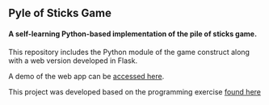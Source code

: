 Pyle of Sticks Game
--------------------------------------

#### A self-learning Python-based implementation of the pile of sticks game. 
This repository includes the Python module of the game construct along with a web version developed in Flask.

A demo of the web app can be [accessed here](https://jonathanhepp.pythonanywhere.com/sticks).

This project was developed based on the programming exercise [found here](http://nifty.stanford.edu/2014/laaksonen-vihavainen-game-of-sticks)
